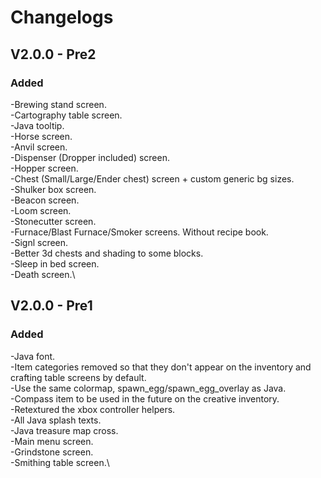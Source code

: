 # Changelogs

## V2.0.0 - Pre2
### Added
-Brewing stand screen.\
-Cartography table screen.\
-Java tooltip.\
-Horse screen.\
-Anvil screen.\
-Dispenser (Dropper included) screen.\
-Hopper screen.\
-Chest (Small/Large/Ender chest) screen + custom generic bg sizes.\
-Shulker box screen.\
-Beacon screen.\
-Loom screen.\
-Stonecutter screen.\
-Furnace/Blast Furnace/Smoker screens. Without recipe book.\
-Signl screen.\
-Better 3d chests and shading to some blocks.\
-Sleep in bed screen.\
-Death screen.\

## V2.0.0 - Pre1
### Added
-Java font.\
-Item categories removed so that they don't appear on the inventory and crafting table screens by default.\
-Use the same colormap, spawn_egg/spawn_egg_overlay as Java.\
-Compass item to be used in the future on the creative inventory.\
-Retextured the xbox controller helpers.\
-All Java splash texts.\
-Java treasure map cross.\
-Main menu screen.\
-Grindstone screen.\
-Smithing table screen.\
